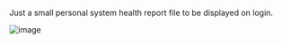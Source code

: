 Just a small personal system health report file to be displayed on login.


![image](https://github.com/user-attachments/assets/04013ecb-e9d3-4c6d-9ca7-d6c4c4302ba5)
